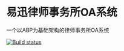 # 易迅律师事务所OA系统
一个以ABP为基础架构的律师事务所OA系统

[![Build status](https://ci.appveyor.com/api/projects/status/0i8gw4ao2m0de46b?svg=true)](https://ci.appveyor.com/project/maliming/lawfirmoa)
